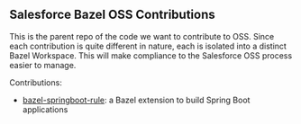 ## Salesforce Bazel OSS Contributions

This is the parent repo of the code we want to contribute to OSS.
Since each contribution is quite different in nature, each is isolated into a distinct Bazel Workspace.
This will make compliance to the Salesforce OSS process easier to manage.

Contributions:
- [bazel-springboot-rule](bazel-springboot-rule): a Bazel extension to build Spring Boot applications
